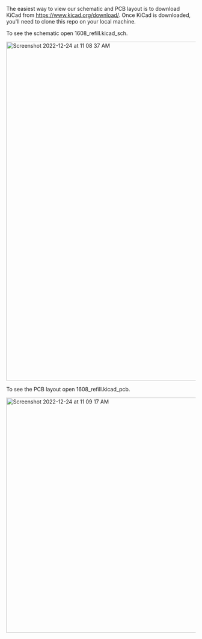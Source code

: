 The easiest way to view our schematic and PCB layout is to download KiCad from https://www.kicad.org/download/. 
Once KiCad is downloaded, you'll need to clone this repo on your local machine.

To see the schematic open 1608_refill.kicad_sch.   

<img width="898" alt="Screenshot 2022-12-24 at 11 08 37 AM" src="https://user-images.githubusercontent.com/77509822/209443605-e7b9d3f0-9e8d-4418-b7a0-530669c27682.png">  

To see the PCB layout open 1608_refill.kicad_pcb.   

<img width="623" alt="Screenshot 2022-12-24 at 11 09 17 AM" src="https://user-images.githubusercontent.com/77509822/209443624-1ac515c9-aff5-4c8a-a810-a3a87d44e716.png">
